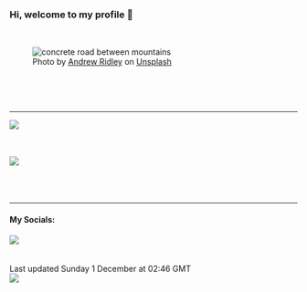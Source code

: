 <h3>Hi, welcome to my profile 👋</h3>

<br />
<figure>
  <img
    src="https://images.unsplash.com/photo-1451337516015-6b6e9a44a8a3?crop=entropy&cs=tinysrgb&fit=max&fm=jpg&ixid=M3wyNzQ3MDB8MHwxfHJhbmRvbXx8fHx8fHx8fDE3MzMwMTcwMjZ8&ixlib=rb-4.0.3&q=80&w=1080&auto=format"
    alt="concrete road between mountains" 
  />
  <figcaption>Photo by <a
    href="https://unsplash.com/@aridley88?utm_source=Profile%20readme&utm_medium=referral">Andrew Ridley</a> on <a
    href="https://unsplash.com/?utm_source=Profile%20readme&utm_medium=referral">Unsplash</a></figcaption>
</figure>




  <br /><br /><br />

<hr />
<img
  src="https://github-readme-stats.vercel.app/api?username=shanelucy&show_icons=true&theme=calm"
/>
<br /><br /><br />

<img 
  src="https://github-readme-stats.vercel.app/api/top-langs/?username=shanelucy&theme=calm"
/>
<br /><br /><br /><br />
<hr />
<h4>My Socials:</h4>
<a href="https://uk.linkedin.com/in/shane-lucy-4735b616a">
  <img
    src="https://img.shields.io/badge/linkedin%20-%230077B5.svg?&style=for-the-badge&logo=linkedin&logoColor=white"
  />
</a>
<br /><br /><br />
Last updated Sunday 1 December at 02:46 GMT
<br />
<img
  src="https://github.com/ShaneLucy/ShaneLucy/workflows/README%20build/badge.svg"
/>
